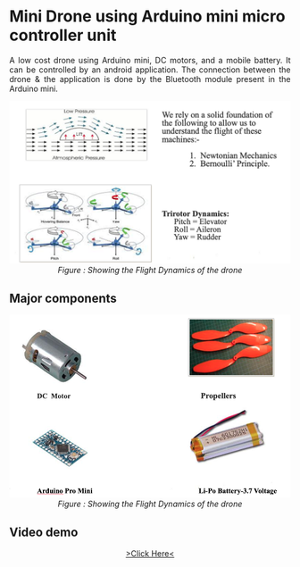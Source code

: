 # Mini Drone using Arduino mini micro controller unit
<p align="justify" >
A low cost drone using Arduino mini, DC motors, and a mobile battery. It can be controlled by an android application. The connection between the drone &amp; the application is done by the Bluetooth module present in the Arduino mini. 
</p>

<p align="center">
  <img src="imgs/Flight_Dynamics.png" width="760px">
  <br><i>Figure : Showing the Flight Dynamics of the drone</i>
</p>

## Major components
<p align="center">
  <img src="imgs/Major_components.png" width="760px">
  <br><i>Figure : Showing the Flight Dynamics of the drone</i>
</p>

## Video demo
<p align="center">
  <a href="https://www.youtube.com/watch?v=B13oQvVGCp4&list=PLWdzmf_yjOGsEBxtbmLwkprN09FwD6ldS" target="popup" > >Click Here< </a>
</p>
